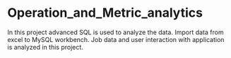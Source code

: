 # Operation_and_Metric_analytics
In this project advanced SQL is used to analyze the data. Import data from excel to MySQL workbench. Job data and user interaction with application is analyzed in this project.  
